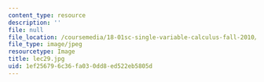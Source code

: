 ```yaml
---
content_type: resource
description: ''
file: null
file_location: /coursemedia/18-01sc-single-variable-calculus-fall-2010/1ef256796c36fa030dd8ed522eb5805d_lec29.jpg
file_type: image/jpeg
resourcetype: Image
title: lec29.jpg
uid: 1ef25679-6c36-fa03-0dd8-ed522eb5805d
---
```


